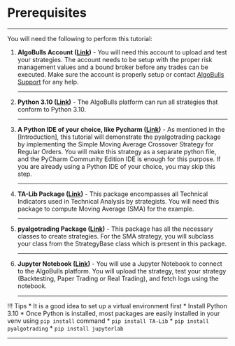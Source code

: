 # Prerequisites

---
You will need the following to perform this tutorial:

1. **AlgoBulls Account ([Link](https://www.algobulls.com/))** - You will need this account to upload and test your strategies. The account needs to be setup with the proper risk management values and a bound broker before any trades can be executed. Make sure the account is properly setup or contact [AlgoBulls Support](mailto:support@algobulls.com) for any help.

    ---

2. **Python 3.10 ([Link](https://www.python.org/downloads/))** - The AlgoBulls platform can run all strategies that conform to Python 3.10. 

    ---

3. **A Python IDE of your choice, like Pycharm ([Link](https://www.jetbrains.com/pycharm/download/))** - As mentioned in the [Introduction], this tutorial will demonstrate the pyalgotrading package by implementing the Simple Moving Average Crossover Strategy for Regular Orders. You will make this strategy as a separate python file, and the PyCharm Community Edition IDE is enough for this purpose. If you are already using a Python IDE of your choice, you may skip this step. 

    ---

4. **TA-Lib Package ([Link](https://mrjbq7.github.io/ta-lib/install.html))** - This package encompasses all Technical Indicators used in Technical Analysis by strategists. You will need this package to compute Moving Average (SMA) for the example.

    ---

5. **pyalgotrading Package ([Link](https://pypi.org/project/pyalgotrading/))** - This package has all the necessary classes to create strategies. For the SMA strategy, you will subclass your class from the StrategyBase class which is present in this package.

    ---

6. **Jupyter Notebook ([Link](https://jupyter.org/install))** - You will use a Jupyter Notebook to connect to the AlgoBulls platform. You will upload the strategy, test your strategy (Backtesting, Paper Trading or Real Trading), and fetch logs using the notebook.

    ---

!!! Tips
    * It is a good idea to set up a virtual environment first
    * Install Python 3.10
    * Once Python is installed, most packages are easily installed in your venv using `pip install` command
    * `pip install TA-Lib`
    * `pip install pyalgotrading`
    * `pip install jupyterlab`

---
